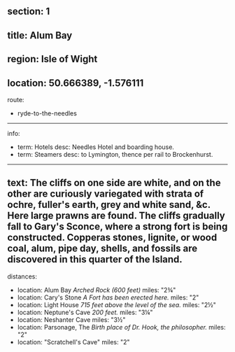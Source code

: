 section: 1
----
title: Alum Bay
----
region: Isle of Wight
----
location: 50.666389, -1.576111
----
route:
- ryde-to-the-needles
----
info:
- term: Hotels
  desc: Needles Hotel and boarding house.
- term: Steamers
  desc: to Lymington, thence per rail to Brockenhurst.
----
text: The cliffs on one side are white, and on the other are curiously variegated with strata of ochre, fuller's earth, grey and white sand, &c. Here large prawns are found. The cliffs gradually fall to Gary's Sconce, where a strong fort is being constructed. Copperas stones, lignite, or wood coal, alum, pipe day, shells, and fossils are discovered in this quarter of the Island.
----
distances:
- location: Alum Bay *Arched Rock (600 feet)*
  miles: "2¾"
- location: Cary's Stone *A Fort has been erected here.*
  miles: "2"
- location: Light House *715 feet above the level of the sea.*
  miles: "2½"
- location: Neptune's Cave *200 feet.*
  miles: "3¼"
- location: Neshanter Cave
  miles: "3½"
- location: Parsonage, The *Birth place of Dr. Hook, the philosopher.*
  miles: "2"
- location: "Scratchell's Cave"
  miles: "2"

